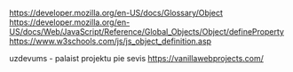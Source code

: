 https://developer.mozilla.org/en-US/docs/Glossary/Object
https://developer.mozilla.org/en-US/docs/Web/JavaScript/Reference/Global_Objects/Object/defineProperty
https://www.w3schools.com/js/js_object_definition.asp

uzdevums - palaist projektu pie sevis
https://vanillawebprojects.com/